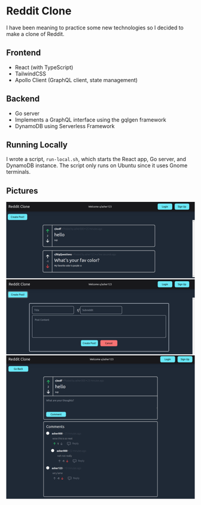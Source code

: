 # Reddit Clone
I have been meaning to practice some new technologies so I decided to make a clone of Reddit.

## Frontend
- React (with TypeScript)
- TailwindCSS
- Apollo Client (GraphQL client, state management)

## Backend
- Go server
- Implements a GraphQL interface using the gqlgen framework
- DynamoDB using Serverless Framework

## Running Locally
I wrote a script, `run-local.sh`, which starts the React app, Go server, and DynamoDB instance. The script only runs on Ubuntu since it uses Gnome terminals.

## Pictures
<img src='readme-images/RecentPosts.png'>
<img src='readme-images/CreatePost.png'>
<img src='readme-images/LongPost.png'>
